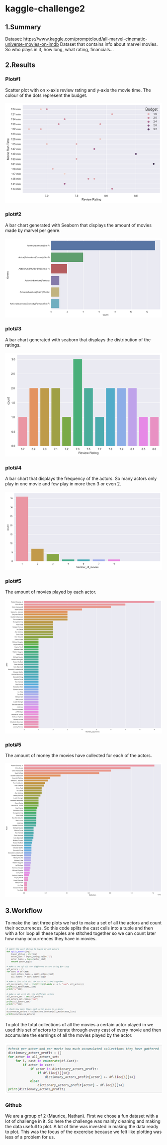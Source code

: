 # kaggle-challenge2

## 1.Summary

Dataset: <https://www.kaggle.com/promptcloud/all-marvel-cinematic-universe-movies-on-imdb>
Dataset that contains info about marvel movies. So who plays in it, how long, what rating, financials...

## 2.Results

### Plot#1
Scatter plot with on x-axis review rating and y-axis the movie time. The colour of the dots represent the budget.\
\
![plot1](./Assets/plot1.png)

### plot#2
A bar chart generated with Seaborn that displays the amount of movies made by marvel per genre.\
\
![plot2](./Assets/plot2.png)

### plot#3
A bar chart generated with seaborn that displays the distribution of the ratings.\
\
![plot3](./Assets/plot3.png)

### plot#4
A bar chart that displays the frequency of the actors. So many actors only play in one movie and few play in more then 3 or even 2.\
\
![plot4](./Assets/plot4.png)

### plot#5
The amount of movies played by each actor.\
\
![plot5](./Assets/plot5.png)

### plot#5
The amount of money the movies have collected for each of the actors.\
\
![plot6](./Assets/plot6.png)

## 3.Workflow

To make the last three plots we had to make a set of all the actors and count their occurrences. So this code splits the cast cells into a tuple and then with a for loop all these tuples are stitched together so we can count later how many occurrences they have in movies.\
\
![code1](./Assets/code1.png)

To plot the total collections of all the movies a certain actor played in we used this set of actors to iterate through every cast of every movie and then accumulate the earnings of all the movies played by the actor.\
\
![code2](./Assets/code2.png)

### Github
We are a group of 2 (Maurice, Nathan). First we chose a fun dataset with a lot of challenge in it. So here the challenge was mainly cleaning and making the data usefull to plot. A lot of time was invested in making the data ready to plot. This was the focus of the excercise because we felt like plotting was less of a problem for us.
